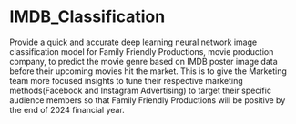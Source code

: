 # IMDB_Classification
Provide a quick and accurate deep learning neural network image classification model for Family Friendly Productions, movie production company, to predict the movie genre based on IMDB poster image data before their upcoming movies hit the market. This is to give the Marketing team more focused insights to tune their respective marketing methods(Facebook and Instagram Advertising) to target their specific audience members so that Family Friendly Productions will be positive by the end of 2024 financial year. 
